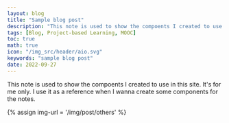 ```yaml
---
layout: blog
title: "Sample blog post"
description: "This note is used to show the compoents I created to use in this site. It's for me only. I use it as a reference when I wanna create some components for the notes."
tags: [Blog, Project-based Learning, MOOC]
toc: true
math: true
icon: "/img_src/header/aio.svg"
keywords: "sample blog post"
date: 2022-09-27
---
```


This note is used to show the compoents I created to use in this site. It's for me only. I use it as a reference when I wanna create some components for the notes.

{% assign img-url = '/img/post/others' %}